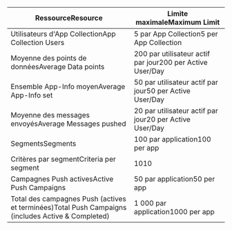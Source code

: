 | <span data-ttu-id="48e21-101">Ressource</span><span class="sxs-lookup"><span data-stu-id="48e21-101">Resource</span></span> | <span data-ttu-id="48e21-102">Limite maximale</span><span class="sxs-lookup"><span data-stu-id="48e21-102">Maximum Limit</span></span> |
| --- | --- |
| <span data-ttu-id="48e21-103">Utilisateurs d'App Collection</span><span class="sxs-lookup"><span data-stu-id="48e21-103">App Collection Users</span></span> |<span data-ttu-id="48e21-104">5 par App Collection</span><span class="sxs-lookup"><span data-stu-id="48e21-104">5 per App Collection</span></span> |
| <span data-ttu-id="48e21-105">Moyenne des points de données</span><span class="sxs-lookup"><span data-stu-id="48e21-105">Average Data points</span></span> |<span data-ttu-id="48e21-106">200 par utilisateur actif par jour</span><span class="sxs-lookup"><span data-stu-id="48e21-106">200 per Active User/Day</span></span> |
| <span data-ttu-id="48e21-107">Ensemble App-Info moyen</span><span class="sxs-lookup"><span data-stu-id="48e21-107">Average App-Info set</span></span> |<span data-ttu-id="48e21-108">50 par utilisateur actif par jour</span><span class="sxs-lookup"><span data-stu-id="48e21-108">50 per Active User/Day</span></span> |
| <span data-ttu-id="48e21-109">Moyenne des messages envoyés</span><span class="sxs-lookup"><span data-stu-id="48e21-109">Average Messages pushed</span></span> |<span data-ttu-id="48e21-110">20 par utilisateur actif par jour</span><span class="sxs-lookup"><span data-stu-id="48e21-110">20 per Active User/Day</span></span> |
| <span data-ttu-id="48e21-111">Segments</span><span class="sxs-lookup"><span data-stu-id="48e21-111">Segments</span></span> |<span data-ttu-id="48e21-112">100 par application</span><span class="sxs-lookup"><span data-stu-id="48e21-112">100 per app</span></span> |
| <span data-ttu-id="48e21-113">Critères par segment</span><span class="sxs-lookup"><span data-stu-id="48e21-113">Criteria per segment</span></span> |<span data-ttu-id="48e21-114">10</span><span class="sxs-lookup"><span data-stu-id="48e21-114">10</span></span> |
| <span data-ttu-id="48e21-115">Campagnes Push actives</span><span class="sxs-lookup"><span data-stu-id="48e21-115">Active Push Campaigns</span></span> |<span data-ttu-id="48e21-116">50 par application</span><span class="sxs-lookup"><span data-stu-id="48e21-116">50 per app</span></span> |
| <span data-ttu-id="48e21-117">Total des campagnes Push (actives et terminées)</span><span class="sxs-lookup"><span data-stu-id="48e21-117">Total Push Campaigns (includes Active & Completed)</span></span> |<span data-ttu-id="48e21-118">1 000 par application</span><span class="sxs-lookup"><span data-stu-id="48e21-118">1000 per app</span></span> |


